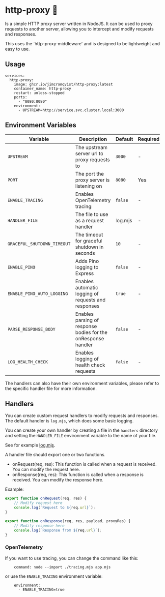# http-proxy 🔀

Is a simple HTTP proxy server written in NodeJS. It can be used to proxy requests to another server, allowing you to 
intercept and modify requests and responses.

This uses the 'http-proxy-middleware' and is designed to be lightweight and easy to use.

## Usage

```docker-compose
services:
  http-proxy:
    image: ghcr.io/jimcronqvist/http-proxy:latest
    container_name: http-proxy
    restart: unless-stopped
    ports:
      - "8080:8080"
    environment:
      - UPSTREAM=http://service.svc.cluster.local:3000
```

## Environment Variables
| Variable                    | Description                                                    | Default | Required |
|-----------------------------|----------------------------------------------------------------|---------|----------|
| `UPSTREAM`                  | The upstream server url to proxy requests to                   | `3000`  | -        |
| `PORT`                      | The port the proxy server is listening on                      | `8080`  | Yes      |
| `ENABLE_TRACING`            | Enables OpenTelemetry tracing                                  | `false` | -        |
| `HANDLER_FILE`              | The file to use as a request handler                           | log.mjs | -        |
| `GRACEFUL_SHUTDOWN_TIMEOUT` | The timeout for graceful shutdown in seconds                   | `10`    | -        |
| `ENABLE_PINO`               | Adds Pino logging to Express                                   | `false` | -        |
| `ENABLE_PINO_AUTO_LOGGING`  | Enables automatic logging of requests and responses            | `true`  | -        |
| `PARSE_RESPONSE_BODY`       | Enables parsing of response bodies for the onResponse handler  | `false` | -        |
| `LOG_HEALTH_CHECK`          | Enables logging of health check requests                       | `false` | -        |

The handlers can also have their own environment variables, please refer to the specific handler file for more information.

## Handlers

You can create custom request handlers to modify requests and responses. 
The default handler is `log.mjs`, which does some basic logging.

You can create your own handler by creating a file in the `handlers` directory and setting the `HANDLER_FILE` 
environment variable to the name of your file.

See for example [log.mjs](./handlers/log.mjs).

A handler file should export one or two functions.
- onRequest(req, res): This function is called when a request is received. You can modify the request here.
- onResponse(req, res): This function is called when a response is received. You can modify the response here.

Example:
```javascript
export function onRequest(req, res) {
    // Modify request here
    console.log(`Request to ${req.url}`);
}

export function onResponse(req, res, payload, proxyRes) {
    // Modify response here
    console.log(`Response from ${req.url}`);
}
```

### OpenTelemetry

If you want to use tracing, you can change the command like this:

```docker-compose
    command: node --import ./tracing.mjs app.mjs
```

or use the `ENABLE_TRACING` environment variable:
```docker-compose
    environment:
      - ENABLE_TRACING=true
```
